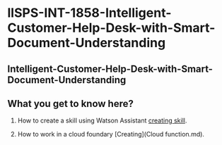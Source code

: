 # llSPS-INT-1858-Intelligent-Customer-Help-Desk-with-Smart-Document-Understanding

## Intelligent-Customer-Help-Desk-with-Smart-Document-Understanding

## What you get to know here?

1. How to create a skill using Watson Assistant [creating skill](skill.md).

2. How to work in a cloud foundary [Creating](Cloud function.md).
